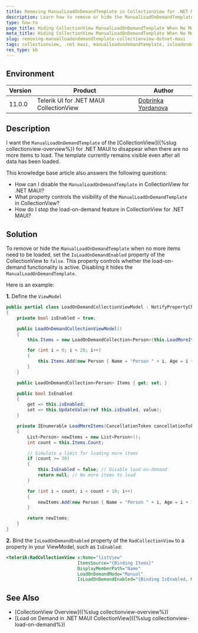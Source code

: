 ```yaml
---
title: Removing ManualLoadOnDemandTemplate in CollectionView for .NET MAUI When No More Items Are Available
description: Learn how to remove or hide the ManualLoadOnDemandTemplate in CollectionView for .NET MAUI when there are no more items to load.
type: how-to
page_title: Hiding CollectionView ManualLoadOnDemandTemplate When No More Items to Load in .NET MAUI
meta_title: Hiding CollectionView ManualLoadOnDemandTemplate When No More Items to Load in .NET MAUI
slug: removing-manualloadondemandtemplate-collectionview-dotnet-maui
tags: collectionview, .net maui, manualloadondemandtemplate, isloadondemandenabled
res_type: kb
---
```


## Environment

| Version | Product | Author | 
| --- | --- | ---- | 
| 11.0.0 | Telerik UI for .NET MAUI CollectionView | [Dobrinka Yordanova](https://www.telerik.com/blogs/author/dobrinka-yordanova) | 

## Description

I want the `ManualLoadOnDemandTemplate` of the [CollectionView]({%slug collectionview-overview%}) for .NET MAUI to disappear when there are no more items to load. The template currently remains visible even after all data has been loaded.

This knowledge base article also answers the following questions:
- How can I disable the `ManualLoadOnDemandTemplate` in CollectionView for .NET MAUI?
- What property controls the visibility of the `ManualLoadOnDemandTemplate` in CollectionView?
- How do I stop the load-on-demand feature in CollectionView for .NET MAUI?

## Solution

To remove or hide the `ManualLoadOnDemandTemplate` when no more items need to be loaded, set the `IsLoadOnDemandEnabled` property of the CollectionView to `false`. This property controls whether the load-on-demand functionality is active. Disabling it hides the `ManualLoadOnDemandTemplate`.

Here is an example:

**1.** Define the `ViewModel`

```csharp
public partial class LoadOnDemandCollectionViewModel : NotifyPropertyChangedBase
{
    private bool isEnabled = true;

    public LoadOnDemandCollectionViewModel()
    {
        this.Items = new LoadOnDemandCollection<Person>(this.LoadMoreItems);

        for (int i = 0; i < 20; i++)
        {
            this.Items.Add(new Person { Name = "Person " + i, Age = i + 10 });
        }
    }

    public LoadOnDemandCollection<Person> Items { get; set; }

    public bool IsEnabled
    {
        get => this.isEnabled;
        set => this.UpdateValue(ref this.isEnabled, value);
    }

    private IEnumerable LoadMoreItems(CancellationToken cancellationToken)
    {
        List<Person> newItems = new List<Person>();
        int count = this.Items.Count;

        // Simulate a limit for loading more items
        if (count >= 30)
        {
            this.IsEnabled = false; // Disable load-on-demand
            return null; // No more items to load
        }

        for (int i = count; i < count + 10; i++)
        {
            newItems.Add(new Person { Name = "Person " + i, Age = i + 10 });
        }

        return newItems;
    }
}
```

**2.** Bind the `IsLoadOnDemandEnabled` property of the `RadCollectionView` to a property in your ViewModel, such as `IsEnabled`:

```xml
<telerik:RadCollectionView x:Name="listView"
                           ItemsSource="{Binding Items}"
                           DisplayMemberPath="Name"
                           LoadOnDemandMode="Manual"
                           IsLoadOnDemandEnabled="{Binding IsEnabled, Mode=TwoWay}" />
```

## See Also

- [CollectionView Overview]({%slug collectionview-overview%})
- [Load on Demand in .NET MAUI CollectionView]({%slug collectionview-load-on-demand%})
